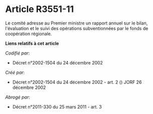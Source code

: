 # Article R3551-11

Le comité adresse au Premier ministre un rapport annuel sur le bilan, l'évaluation et le suivi des opérations subventionnées
par le fonds de coopération régionale.

**Liens relatifs à cet article**

_Codifié par_:

  - Décret n°2002-1504 du 24 décembre 2002

_Créé par_:

  - Décret n°2002-1504 du 24 décembre 2002 - art. 2 () JORF 26 décembre 2002

_Abrogé par_:

  - Décret n°2011-330 du 25 mars 2011 - art. 3
